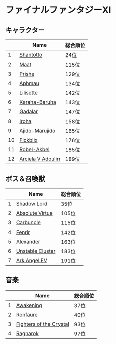 # ファイナルファンタジーXI

## キャラクター
||Name|総合順位|
|-|-|-|
|1|[Shantotto](https://www.google.co.jp/search?hl=jp&gl=JP&tbm=isch&q=Shantotto+%E3%83%95%E3%82%A1%E3%82%A4%E3%83%8A%E3%83%AB%E3%83%95%E3%82%A1%E3%83%B3%E3%82%BF%E3%82%B8%E3%83%BCXI)|24位|
|2|[Maat](https://www.google.co.jp/search?hl=jp&gl=JP&tbm=isch&q=Maat+%E3%83%95%E3%82%A1%E3%82%A4%E3%83%8A%E3%83%AB%E3%83%95%E3%82%A1%E3%83%B3%E3%82%BF%E3%82%B8%E3%83%BCXI)|115位|
|3|[Prishe](https://www.google.co.jp/search?hl=jp&gl=JP&tbm=isch&q=Prishe+%E3%83%95%E3%82%A1%E3%82%A4%E3%83%8A%E3%83%AB%E3%83%95%E3%82%A1%E3%83%B3%E3%82%BF%E3%82%B8%E3%83%BCXI)|129位|
|4|[Aphmau](https://www.google.co.jp/search?hl=jp&gl=JP&tbm=isch&q=Aphmau+%E3%83%95%E3%82%A1%E3%82%A4%E3%83%8A%E3%83%AB%E3%83%95%E3%82%A1%E3%83%B3%E3%82%BF%E3%82%B8%E3%83%BCXI)|134位|
|5|[Lilisette](https://www.google.co.jp/search?hl=jp&gl=JP&tbm=isch&q=Lilisette+%E3%83%95%E3%82%A1%E3%82%A4%E3%83%8A%E3%83%AB%E3%83%95%E3%82%A1%E3%83%B3%E3%82%BF%E3%82%B8%E3%83%BCXI)|142位|
|6|[Karaha-Baruha](https://www.google.co.jp/search?hl=jp&gl=JP&tbm=isch&q=Karaha-Baruha+%E3%83%95%E3%82%A1%E3%82%A4%E3%83%8A%E3%83%AB%E3%83%95%E3%82%A1%E3%83%B3%E3%82%BF%E3%82%B8%E3%83%BCXI)|143位|
|7|[Gadalar](https://www.google.co.jp/search?hl=jp&gl=JP&tbm=isch&q=Gadalar+%E3%83%95%E3%82%A1%E3%82%A4%E3%83%8A%E3%83%AB%E3%83%95%E3%82%A1%E3%83%B3%E3%82%BF%E3%82%B8%E3%83%BCXI)|147位|
|8|[Iroha](https://www.google.co.jp/search?hl=jp&gl=JP&tbm=isch&q=Iroha+%E3%83%95%E3%82%A1%E3%82%A4%E3%83%8A%E3%83%AB%E3%83%95%E3%82%A1%E3%83%B3%E3%82%BF%E3%82%B8%E3%83%BCXI)|158位|
|9|[Ajido-Marujido](https://www.google.co.jp/search?hl=jp&gl=JP&tbm=isch&q=Ajido-Marujido+%E3%83%95%E3%82%A1%E3%82%A4%E3%83%8A%E3%83%AB%E3%83%95%E3%82%A1%E3%83%B3%E3%82%BF%E3%82%B8%E3%83%BCXI)|165位|
|10|[Fickblix](https://www.google.co.jp/search?hl=jp&gl=JP&tbm=isch&q=Fickblix+%E3%83%95%E3%82%A1%E3%82%A4%E3%83%8A%E3%83%AB%E3%83%95%E3%82%A1%E3%83%B3%E3%82%BF%E3%82%B8%E3%83%BCXI)|176位|
|11|[Robel-Akbel](https://www.google.co.jp/search?hl=jp&gl=JP&tbm=isch&q=Robel-Akbel+%E3%83%95%E3%82%A1%E3%82%A4%E3%83%8A%E3%83%AB%E3%83%95%E3%82%A1%E3%83%B3%E3%82%BF%E3%82%B8%E3%83%BCXI)|185位|
|12|[Arciela V Adoulin](https://www.google.co.jp/search?hl=jp&gl=JP&tbm=isch&q=Arciela+V+Adoulin+%E3%83%95%E3%82%A1%E3%82%A4%E3%83%8A%E3%83%AB%E3%83%95%E3%82%A1%E3%83%B3%E3%82%BF%E3%82%B8%E3%83%BCXI)|189位|

## ボス＆召喚獣
||Name|総合順位|
|-|-|-|
|1|[Shadow Lord](https://www.google.co.jp/search?hl=jp&gl=JP&tbm=isch&q=Shadow+Lord+%E3%83%95%E3%82%A1%E3%82%A4%E3%83%8A%E3%83%AB%E3%83%95%E3%82%A1%E3%83%B3%E3%82%BF%E3%82%B8%E3%83%BCXI)|35位|
|2|[Absolute Virtue](https://www.google.co.jp/search?hl=jp&gl=JP&tbm=isch&q=Absolute+Virtue+%E3%83%95%E3%82%A1%E3%82%A4%E3%83%8A%E3%83%AB%E3%83%95%E3%82%A1%E3%83%B3%E3%82%BF%E3%82%B8%E3%83%BCXI)|105位|
|3|[Carbuncle](https://www.google.co.jp/search?hl=jp&gl=JP&tbm=isch&q=Carbuncle+%E3%83%95%E3%82%A1%E3%82%A4%E3%83%8A%E3%83%AB%E3%83%95%E3%82%A1%E3%83%B3%E3%82%BF%E3%82%B8%E3%83%BCXI)|115位|
|4|[Fenrir](https://www.google.co.jp/search?hl=jp&gl=JP&tbm=isch&q=Fenrir+%E3%83%95%E3%82%A1%E3%82%A4%E3%83%8A%E3%83%AB%E3%83%95%E3%82%A1%E3%83%B3%E3%82%BF%E3%82%B8%E3%83%BCXI)|142位|
|5|[Alexander](https://www.google.co.jp/search?hl=jp&gl=JP&tbm=isch&q=Alexander+%E3%83%95%E3%82%A1%E3%82%A4%E3%83%8A%E3%83%AB%E3%83%95%E3%82%A1%E3%83%B3%E3%82%BF%E3%82%B8%E3%83%BCXI)|163位|
|6|[Unstable Cluster](https://www.google.co.jp/search?hl=jp&gl=JP&tbm=isch&q=Unstable+Cluster+%E3%83%95%E3%82%A1%E3%82%A4%E3%83%8A%E3%83%AB%E3%83%95%E3%82%A1%E3%83%B3%E3%82%BF%E3%82%B8%E3%83%BCXI)|183位|
|7|[Ark Angel EV](https://www.google.co.jp/search?hl=jp&gl=JP&tbm=isch&q=Ark+Angel+EV+%E3%83%95%E3%82%A1%E3%82%A4%E3%83%8A%E3%83%AB%E3%83%95%E3%82%A1%E3%83%B3%E3%82%BF%E3%82%B8%E3%83%BCXI)|191位|

## 音楽
||Name|総合順位|
|-|-|-|
|1|[Awakening](https://www.youtube.com/results?search_query=Awakening+%E3%83%95%E3%82%A1%E3%82%A4%E3%83%8A%E3%83%AB%E3%83%95%E3%82%A1%E3%83%B3%E3%82%BF%E3%82%B8%E3%83%BCXI)|37位|
|2|[Ronfaure](https://www.youtube.com/results?search_query=Ronfaure+%E3%83%95%E3%82%A1%E3%82%A4%E3%83%8A%E3%83%AB%E3%83%95%E3%82%A1%E3%83%B3%E3%82%BF%E3%82%B8%E3%83%BCXI)|40位|
|3|[Fighters of the Crystal](https://www.youtube.com/results?search_query=Fighters+of+the+Crystal+%E3%83%95%E3%82%A1%E3%82%A4%E3%83%8A%E3%83%AB%E3%83%95%E3%82%A1%E3%83%B3%E3%82%BF%E3%82%B8%E3%83%BCXI)|93位|
|4|[Ragnarok](https://www.youtube.com/results?search_query=Ragnarok+%E3%83%95%E3%82%A1%E3%82%A4%E3%83%8A%E3%83%AB%E3%83%95%E3%82%A1%E3%83%B3%E3%82%BF%E3%82%B8%E3%83%BCXI)|97位|

